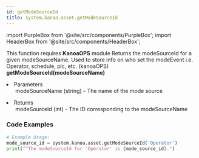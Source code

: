 ```yaml
---
id: getModeSourceId
title: system.kanoa.asset.getModeSourceId
---
```


import PurpleBox from '@site/src/components/PurpleBox';
import HeaderBox from '@site/src/components/HeaderBox';

<PurpleBox>This function requires <b>KanoaOPS</b> module</PurpleBox>
<HeaderBox header="Description">Returns the modeSourceId for a given modeSourceName. Used to store info on who set the modeEvent i.e. Operator, schedule, plc, etc. (kanoaOPS)</HeaderBox>
<HeaderBox header="Syntax">
    <b>getModeSourceId(modeSourceName)</b>
    <li> Parameters <br />
        <ul>modeSourceName (string) - The name of the mode source</ul>
    </li>
    <li> Returns <br />
        <ul>modeSourceId (int) - The ID corresponding to the modeSourceName</ul>
    </li>
</HeaderBox>

### Code Examples

```python
# Example Usage:
mode_source_id = system.kanoa.asset.getModeSourceId('Operator')
print(f"The modeSourceId for 'Operator' is {mode_source_id}.")

